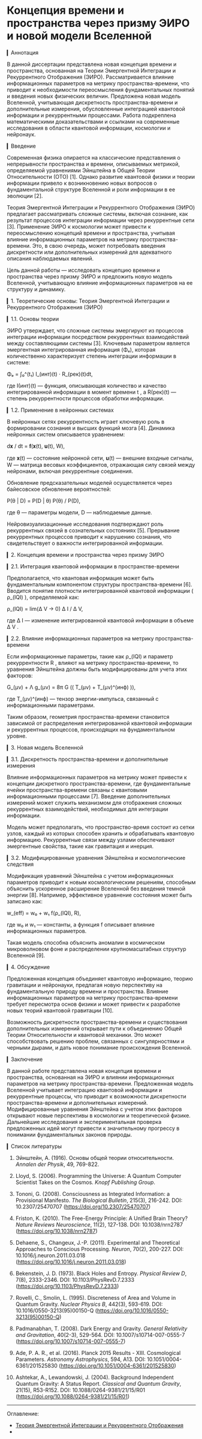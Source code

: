 # Концепция времени и пространства через призму ЭИРО и новой модели Вселенной

▎Аннотация

В данной диссертации представлена новая концепция времени и пространства, основанная на Теории Эмергентной Интеграции и Рекуррентного Отображения (ЭИРО). Рассматривается влияние информационных параметров на метрику пространства-времени, что приводит к необходимости переосмысления фундаментальных понятий и введения новых физических величин. Предложена новая модель Вселенной, учитывающая дискретность пространства-времени и дополнительные измерения, обусловленные интеграцией квантовой информации и рекуррентными процессами. Работа подкреплена математическими доказательствами и ссылками на современные исследования в области квантовой информации, космологии и нейронаук.

▎Введение

Современная физика опирается на классические представления о непрерывности пространства и времени, описываемых метрикой, определяемой уравнениями Эйнштейна в Общей Теории Относительности (ОТО) [1]. Однако развитие квантовой физики и теории информации привело к возникновению новых вопросов о фундаментальной структуре Вселенной и роли информации в ее эволюции [2].

Теория Эмергентной Интеграции и Рекуррентного Отображения (ЭИРО) предлагает рассматривать сложные системы, включая сознание, как результат процессов интеграции информации через рекуррентные сети [3]. Применение ЭИРО к космологии может привести к переосмыслению концепций времени и пространства, учитывая влияние информационных параметров на метрику пространства-времени. Это, в свою очередь, может потребовать введения дискретности или дополнительных измерений для адекватного описания наблюдаемых явлений.

Цель данной работы — исследовать концепцию времени и пространства через призму ЭИРО и предложить новую модель Вселенной, учитывающую влияние информационных параметров на ее структуру и динамику.

▎1. Теоретические основы: Теория Эмергентной Интеграции и Рекуррентного Отображения (ЭИРО)

▎1.1. Основы теории

ЭИРО утверждает, что сложные системы эмергируют из процессов интеграции информации посредством рекуррентных взаимодействий между составляющими системы [3]. Ключевым параметром является эмергентная интегрированная информация (Φₑ), которая количественно характеризует степень интеграции информации в системе:

Φₑ = ∫₀^(t₁) I_(инт)(t) ⋅ R_(рек)(t)dt,


где  I(инт)(t)  — функция, описывающая количество и качество интегрированной информации в момент времени  t , а  R(рек)(t)  — степень рекуррентности процессов обработки информации.

▎1.2. Применение в нейронных системах

В нейронных сетях рекуррентность играет ключевую роль в формировании сознания и высших функций мозга [4]. Динамика нейронных систем описывается уравнением:

d𝐱 / dt = 𝐟(𝐱(t), 𝐮(t), W),


где  𝐱(t)  — состояние нейронной сети,  𝐮(t)  — внешние входные сигналы,  W  — матрица весовых коэффициентов, отражающая силу связей между нейронами, включая рекуррентные соединения.

Обновление предсказательных моделей осуществляется через байесовское обновление вероятностей:

P(θ | D) = P(D | θ) P(θ) / P(D),


где  θ  — параметры модели,  D  — наблюдаемые данные.

Нейровизуализационные исследования подтверждают роль рекуррентных связей в сознательных состояниях [5]. Прерывание рекуррентных процессов приводит к нарушению сознания, что свидетельствует о важности интегрированной информации.

▎2. Концепция времени и пространства через призму ЭИРО

▎2.1. Интеграция квантовой информации в пространстве-времени

Предполагается, что квантовая информация может быть фундаментальным компонентом структуры пространства-времени [6]. Вводится понятие плотности интегрированной квантовой информации ( ρ_(IQI) ), определяемой как:

ρ_(IQI) = lim(Δ V → 0) Δ I / Δ V,


где  Δ I  — изменение интегрированной квантовой информации в объеме  Δ V .

▎2.2. Влияние информационных параметров на метрику пространства-времени

Если информационные параметры, такие как  ρ_(IQI)  и параметр рекуррентности  R , влияют на метрику пространства-времени, то уравнения Эйнштейна должны быть модифицированы для учета этих факторов:

G_(μν) + Λ g_(μν) = 8π G (( T_(μν) + T_(μν)^(инф) )),


где  T_(μν)^(инф)  — тензор энергии-импульса, связанный с информационными параметрами.

Таким образом, геометрия пространства-времени становится зависимой от распределения интегрированной квантовой информации и рекуррентных процессов, происходящих на фундаментальном уровне.

▎3. Новая модель Вселенной

▎3.1. Дискретность пространства-времени и дополнительные измерения

Влияние информационных параметров на метрику может привести к концепции дискретного пространства-времени, где фундаментальные ячейки пространства-времени связаны с квантовыми информационными процессами [7]. Введение дополнительных измерений может служить механизмом для отображения сложных рекуррентных взаимодействий, необходимых для интеграции информации.

Модель может предполагать, что пространство-время состоит из сетки узлов, каждый из которых способен хранить и обрабатывать квантовую информацию. Рекуррентные связи между узлами обеспечивают эмергентные свойства, такие как гравитация и инерция.

▎3.2. Модифицированные уравнения Эйнштейна и космологические следствия

Модификация уравнений Эйнштейна с учетом информационных параметров приводит к новым космологическим решениям, способным объяснить ускоренное расширение Вселенной без введения темной энергии [8]. Например, эффективное уравнение состояния может быть записано как:

w_(eff) = w₀ + w₁ f(ρ_(IQI), R),


где  w₀  и  w₁  — константы, а функция  f  описывает влияние информационных параметров.

Такая модель способна объяснить аномалии в космическом микроволновом фоне и распределении крупномасштабных структур Вселенной [9].

▎4. Обсуждение

Предложенная концепция объединяет квантовую информацию, теорию гравитации и нейронауки, предлагая новую перспективу на фундаментальную природу времени и пространства. Влияние информационных параметров на метрику пространства-времени требует пересмотра основ физики и может привести к разработке новых теорий квантовой гравитации [10].

Возможность дискретности пространства-времени и существования дополнительных измерений открывает пути к объединению Общей Теории Относительности и квантовой механики. Это может способствовать решению проблем, связанных с сингулярностями и черными дырами, и дать новое понимание происхождения Вселенной.

▎Заключение

В данной работе представлена новая концепция времени и пространства, основанная на ЭИРО и влиянии информационных параметров на метрику пространства-времени. Предложенная модель Вселенной учитывает интеграцию квантовой информации и рекуррентные процессы, что приводит к возможности дискретности пространства-времени и дополнительных измерений. Модифицированные уравнения Эйнштейна с учетом этих факторов открывают новые перспективы в космологии и теоретической физике. Дальнейшие исследования и экспериментальная проверка предложенных идей могут привести к значительному прогрессу в понимании фундаментальных законов природы.

▎Список литературы

1. Эйнштейн, А. (1916). Основы общей теории относительности. *Annalen der Physik*, 49, 769-822.

2. Lloyd, S. (2006). Programming the Universe: A Quantum Computer Scientist Takes on the Cosmos. *Knopf Publishing Group*.

3. Tononi, G. (2008). Consciousness as Integrated Information: a Provisional Manifesto. *The Biological Bulletin*, 215(3), 216-242. DOI: 10.2307/25470707 (https://doi.org/10.2307/25470707)

4. Friston, K. (2010). The Free-Energy Principle: A Unified Brain Theory? *Nature Reviews Neuroscience*, 11(2), 127-138. DOI: 10.1038/nrn2787 (https://doi.org/10.1038/nrn2787)

5. Dehaene, S.,  Changeux, J.-P. (2011). Experimental and Theoretical Approaches to Conscious Processing. *Neuron*, 70(2), 200-227. DOI: 10.1016/j.neuron.2011.03.018 (https://doi.org/10.1016/j.neuron.2011.03.018)

6. Bekenstein, J. D. (1973). Black Holes and Entropy. *Physical Review D*, 7(8), 2333-2346. DOI: 10.1103/PhysRevD.7.2333 (https://doi.org/10.1103/PhysRevD.7.2333)

7. Rovelli, C.,  Smolin, L. (1995). Discreteness of Area and Volume in Quantum Gravity. *Nuclear Physics B*, 442(3), 593-619. DOI: 10.1016/0550-3213(95)00150-Q (https://doi.org/10.1016/0550-3213(95)00150-Q)

8. Padmanabhan, T. (2008). Dark Energy and Gravity. *General Relativity and Gravitation*, 40(2-3), 529-564. DOI: 10.1007/s10714-007-0555-7 (https://doi.org/10.1007/s10714-007-0555-7)

9. Ade, P. A. R., et al. (2016). Planck 2015 Results - XIII. Cosmological Parameters. *Astronomy  Astrophysics*, 594, A13. DOI: 10.1051/0004-6361/201525830 (https://doi.org/10.1051/0004-6361/201525830)

10. Ashtekar, A.,  Lewandowski, J. (2004). Background Independent Quantum Gravity: A Status Report. *Classical and Quantum Gravity*, 21(15), R53-R152. DOI: 10.1088/0264-9381/21/15/R01 (https://doi.org/10.1088/0264-9381/21/15/R01)


---

Оглавление: 

- [Теория Эмергентной Интеграции и Рекуррентного Отображения](/README.md)
- 
